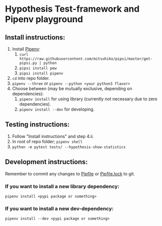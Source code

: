 # Hypothesis Test-framework and Pipenv playground

## Install instructions:
1. Install [Pipenv](http://docs.pipenv.org/en/latest/advanced.html#fancy-installation-of-pipenv): 
    1. `curl https://raw.githubusercontent.com/mitsuhiko/pipsi/master/get-pipsi.py | python`
    2. `pipsi install pew`
    3. `pipsi install pipenv`
2. `cd` into repo folder.
3. `pipenv --three` or `pipenv --python <your python3 flavor>`
4. Choose between (may be mutually exclusive, depending on dependencies):
    1. `pipenv install` for using library (currently not necessary due to zero dependencies).
    2. `pipenv install --dev` for developing.

## Testing instructions:
1. Follow "Install instructions" and step 4.ii.
2. In root of repo folder; `pipenv shell`
3. `python -m pytest tests/ --hypothesis-show-statistics`

## Development instructions:
Remember to commit any changes to [Pipfile](https://github.com/x10an14/hypothesis_pipenv_primes/blob/master/Pipfile) or [Pipfile.lock](https://github.com/x10an14/hypothesis_pipenv_primes/blob/master/Pipfile.lock) to git.
### If you want to install a new library dependency:
`pipenv install <pypi package or something>`
### If you want to install a new dev-dependency:
`pipenv install --dev <pypi package or something>`
